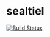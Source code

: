 # sealtiel

[![Build Status](https://travis-ci.org/judgels-ng/sealtiel.svg?branch=master)](https://travis-ci.org/judgels-ng/sealtiel)
